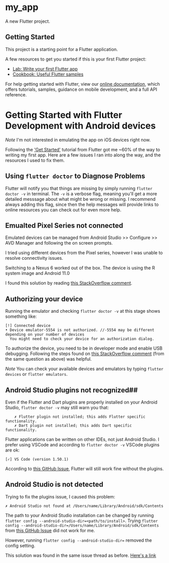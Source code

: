 # my_app

A new Flutter project.

## Getting Started

This project is a starting point for a Flutter application.

A few resources to get you started if this is your first Flutter project:

- [Lab: Write your first Flutter app](https://flutter.dev/docs/get-started/codelab)
- [Cookbook: Useful Flutter samples](https://flutter.dev/docs/cookbook)

For help getting started with Flutter, view our
[online documentation](https://flutter.dev/docs), which offers tutorials,
samples, guidance on mobile development, and a full API reference.

# Getting Started with Flutter Development with Android devices #  

*Note* I'm not interested in emulating the app on iOS devices right now. 

Following the ['Get Started'](https://flutter.dev/docs/get-started/install/macos) tutorial 
from Flutter got me ~60% of the way to writing my first app. Here are a few issues I ran 
into along the way, and the resources I used to fix them.  

## Using `flutter doctor` to Diagnose Problems ##  

Flutter will notify you that things are missing by simply running `flutter doctor -v` in terminal.
The `-v` is a verbose flag, meaning you'll get a more detailed messsage about what might be wrong
or missing. I recommend always adding this flag, since then the help messages will provide links to 
online resources you can check out for even more help. 

## Emualted Pixel Series not connected ##  

Emulated devices can be managed from Android Studio >> Configure >> AVD Manager and following
the on screen prompts.

I tried using different devices from the Pixel series, however I was unable to resolve connectivity 
issues. 

Switching to a Nexus 6 worked out of the box. The device is using the R system image and Android 11.0

I found this solution by reading [this StackOverflow comment](https://stackoverflow.com/a/60999459).

## Authorizing your device ##
Running the emulator and checking `flutter doctor -v` at this stage shows something like:

```
[!] Connected device
• Device emulator-5554 is not authorized. //-5554 may be different depending on your number of devices
  You might need to check your device for an authorization dialog.
```

To authorize the device, you need to be in developer mode and enable USB debugging. Following the steps
found on [this StackOverflow comment](https://stackoverflow.com/a/54974886) (from the same question as above)
was helpful.

*Note* You can check your available devices and emulators by typing `flutter devices` or `flutter emulators`.

## Android Studio plugins not recognized##  

Even if the Flutter and Dart plugins are properly installed on your Android Studio, `flutter doctor -v` may still
warn you that:

```
    ✗ Flutter plugin not installed; this adds Flutter specific functionality.
    ✗ Dart plugin not installed; this adds Dart specific functionality.
```

Flutter applications can be written on other IDEs, not just Android Studio. I prefer using VSCode and
according to `flutter doctor -v` VSCode plugins are ok:

```
[✓] VS Code (version 1.50.1)
```

According to [this GitHub Issue](https://github.com/flutter/flutter/issues/67986#issuecomment-707511812), Flutter
will still work fine without the plugins. 

## Android Studio is not detected ##  

Trying to fix the plugins issue, I caused this problem:

```
✗ Android Studio not found at /Users/name/Library/Android/sdk/Contents
```

The path to your Android Studio installation can be changed by running `flutter config --android-studio-dir=<path/to/install>`.
Trying `flutter config --android-studio-dir=/Users/name/Library/Android/sdk/Contents` from [this GitHub Issue](https://github.com/flutter/flutter/issues/67986#issuecomment-707508419) did not work for me. 

However, running `flutter config --android-studio-dir=` removed the config setting. 

This solution was found in the same issue thread as before. [Here's a link](https://github.com/flutter/flutter/issues/67986#issuecomment-707717572)









